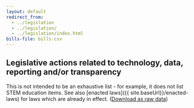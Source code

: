 ```yaml
---
layout: default
redirect_from: 
  - ../legislation
  - ../legislation/
  - ../legislation/index.html
bills-file: bills.csv
---
```


## Legislative actions related to technology, data, reporting and/or transparency

This is not intended to be an exhaustive list - for example, it does not list STEM education items. See also [enacted laws]({{ site.baseUrl}}/enacted-laws) for laws which are already in effect. ([Download as raw data]({{page.bills-file}}))

<div id="actions-div"></div>
<script type="text/javascript" src="//code.jquery.com/jquery-2.1.3.min.js"></script>
<script type="text/javascript" src="//cdn.datatables.net/1.10.4/js/jquery.dataTables.min.js"></script>
<script type="text/javascript" src="{{ site.baseUrl}}/js/jquery-csv.0.71.js"></script>
<link rel="stylesheet" type="text/css" href="//cdn.datatables.net/1.10.4/css/jquery.dataTables.min.css">

<script type="text/javascript">

  $( document ).ready(function() {
    $.ajax("{{page.bills-file}}", {
      success: function(returnedData, textStatus, jqXHR) {
        $.csv.toObjects(returnedData, {}, function(err, csvData) {
          $("#actions-div").html('<span id="actions-count"></span><table id="actions-table" cellpadding="0" cellspacing="0" border="0" class="display" width="100%"></table>');
          $("#actions-table").DataTable({
            // "ajax": webUrl,   // loading data this way doesn't work. Maybe a jquery version compatability issue?
            data: csvData,
            paging: false,
            processing: true,  // only useful if DataTable's ajax handler is used
            order: [[0, "asc"]],
            columns: [
              {title: "Bill(s)", render: function(data,type,full,meta) {
                identifiers = [];
                if (full.assemblyId !== "") {identifiers.push(full.assemblyId)}
                if (full.senateId !== "") {identifiers.push(full.senateId)}
                if (full.jointId !== "") {identifiers.push(full.jointId)}
                identifierText = identifiers.join(" / ");
                if (full.link) {return  '<a href="' + full.link + '" target="_new">' + identifierText + '</a>'}
                  else { return identifierText }
                return returnHtml;
              }, width:"10%"},
              {title: "Title", data: "title", width: "30%"},
              {title: "Notes", data: "notes", width: "60%"}
            ]
          });
          $("#actions-count").text('Total items: ' + $("#actions-table").DataTable().rows()[0].length);
        });
      },
      error: function(jqXHR, textStatus, errorThrown) {
        alert("unable to load CSV data file: " + errorThrown);
      }
    });
  });
  
</script>
